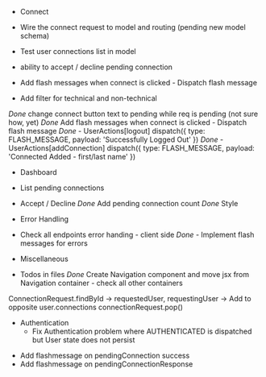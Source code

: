 * Connect
* Wire the connect request to model and routing (pending new model schema)
* Test user connections list in model
* ability to accept / decline pending connection

* Add flash messages when connect is clicked - Dispatch flash message

* Add filter for technical and non-technical

*Done* change connect button text to pending while req is pending (not sure how, yet)
*Done* Add flash messages when connect is clicked - Dispatch flash message
*Done*	- UserActions[logout]	dispatch({ type: FLASH_MESSAGE, payload: 'Successfully Logged Out' })
*Done*	- UserActions[addConnection] dispatch({ type: FLASH_MESSAGE, payload: 'Connected Added - first/last name' })

* Dashboard
* List pending connections
* Accept / Decline
*Done* Add pending connection count
*Done* Style 

* Error Handling
* Check all endpoints error handing - client side
*Done* - Implement flash messages for errors

* Miscellaneous
* Todos in files
*Done* Create Navigation component and move jsx from Navigation container - check all other containers


ConnectionRequest.findById -> requestedUser, requestingUser -> Add to opposite user.connections connectionRequest.pop()

- Authentication
  - Fix Authentication problem where AUTHENTICATED is dispatched but User state does not persist

* Add flashmessage on pendingConnection success
* Add flashmessage on pendingConnectionResponse 